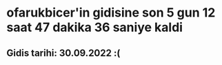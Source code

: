 # ofarukbicer'in gidisine son 5 gun 12 saat 47 dakika 36 saniye kaldi

## Gidis tarihi: 30.09.2022 :(